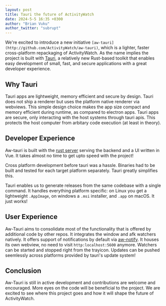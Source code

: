 ```yaml
---
layout: post
title: Tauri the future of ActivityWatch
date: 2024-5-5 16:35 +0300
author: "Brian Vuku"
author_twitter: "subrupt"
---
```


We're excited to introduce a new initiative `[aw-tauri](http://github.com/ActivityWatch/aw-tauri)`, which is a lighter, faster cross-platform repackaging of ActivityWatch. As the name implies the project is built with [Tauri](https://tauri.app), a relatively new Rust-based toolkit that enables easy development of small, fast, and secure applications with a great developer experience.

## Why Tauri

Tauri apps are lightweight, memory efficient and secure by design. Tauri does not ship a renderer but uses the platform native renderer via webviews. This simple design choice makes the app size compact and memory efficient during runtime, as compared to electron apps. Tauri apps are secure, only interacting with the host systems through tauri apis. This protects the host computer from arbitary code execution (at least in theory).

## Developer Experience

Aw-tauri is built with the [rust server](https://github.com/ActivityWatch/aw-server-rust) serving the backend and a UI written in Vue. It takes almost no time to get upto speed with the project!

Cross platform development before tauri was a hassle. Binaries had to be built and tested for each target platform separately. Tauri greatly simplifies this.

Tauri enables us to generate releases from the same codebase with a single command. It handles everything platform specific: on Linux you get a lightweight `.AppImage`, on windows a `.msi` installer, and `.app` on macOS. It just works!

## User Experience

Aw-Tauri aims to consolidate most of the functionality that is offered by additional code by other repos. It integrates the window and afk watchers natively. It offers support of notifications by default via [aw-notify](https://github.com/ActivityWatch/aw-notify). It houses its own webview, no need to visit ```http:localhost:5600``` anymore. Watchers can be started and stopped right from the trayicon. Updates can be pushed seemlessly across platforms provided by tauri's update system!

## Conclusion

Aw-Tauri is still in active development and contributions are welcome and encouraged. More eyes on the code will be beneficial to the project. We are excited to see where this project goes and how it will shape the future of ActivityWatch.
